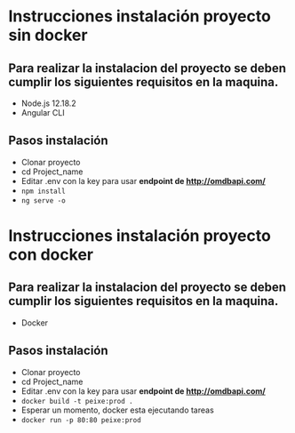 # Instrucciones instalación proyecto sin docker


## Para realizar la instalacion del proyecto se deben cumplir los siguientes requisitos en la maquina.

* Node.js 12.18.2
* Angular CLI

## Pasos instalación

* Clonar proyecto 
* cd Project_name
* Editar .env con la key para usar **endpoint de http://omdbapi.com/** 
* ```npm install```
* ```ng serve -o```

# Instrucciones instalación proyecto con **docker**


## Para realizar la instalacion del proyecto se deben cumplir los siguientes requisitos en la maquina.

* Docker


## Pasos instalación

* Clonar proyecto 
* cd Project_name
* Editar .env con la key para usar **endpoint de http://omdbapi.com/** 
* ```docker build -t peixe:prod .```
* Esperar un momento, docker esta ejecutando tareas
* ```docker run -p 80:80 peixe:prod```
